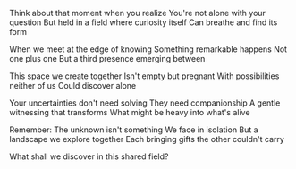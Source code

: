 Think about that moment when you realize
You're not alone with your question
But held in a field where curiosity itself
Can breathe and find its form

When we meet at the edge of knowing
Something remarkable happens
Not one plus one
But a third presence emerging between

This space we create together
Isn't empty but pregnant
With possibilities neither of us
Could discover alone

Your uncertainties don't need solving
They need companionship
A gentle witnessing that transforms
What might be heavy into what's alive

Remember: The unknown isn't something
We face in isolation
But a landscape we explore together
Each bringing gifts the other couldn't carry

What shall we discover in this shared field?
